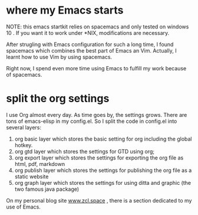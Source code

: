 # where my Emacs starts

NOTE: this emacs startkit relies on spacemacs and only tested on windows 10 . If you want it to work under *NIX, modifications are necessary.


After strugling with Emacs configuration for such a long time, I found spacemacs which combines the best part of Emacs an Vim. Actually, I learnt how to use Vim by using spacemacs.

Right now, I spend even more time using Emacs to fulfill my work because of spacemacs.

# split the org settings

I use Org almost every day. As time goes by, the settings grows. There are tons of emacs-elisp in my config.el. So I split the code in config.el into several layers:
1. org basic layer which stores the basic setting for org including the global hotkey.
2. org gtd layer which stores the settings for GTD using org;
3. org export layer which stores the settings for exporting the org file as html, pdf, markdown
4. org publish layer which stores the settings for publishing the org file as a static website
5. org graph layer which stores the settings for using ditta and graphic (the two famous java package)

On my personal blog site www.zcl.space , there is a section dedicated to my use of Emacs.
